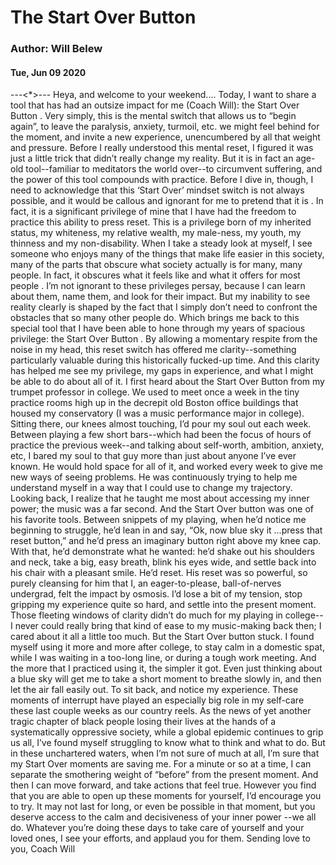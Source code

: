 # The Start Over Button
### Author: Will Belew
#### Tue, Jun 09 2020
---<*>---
Heya, and welcome to your weekend.... Today, I want to share a tool that has had an outsize impact for me (Coach Will): the  Start Over Button . Very simply, this is the mental switch that allows us to “begin again”, to leave the paralysis, anxiety, turmoil, etc. we might feel behind for the moment, and invite a  new  experience, unencumbered by all that weight and pressure. Before I really understood this mental reset, I figured it was just a little trick that didn’t really change my reality. But it is in fact an age-old tool--familiar to meditators the world over--to circumvent suffering, and the power of this tool compounds with practice. Before I dive in, though, I need to acknowledge that this ‘Start Over’ mindset switch is not always possible, and it would be callous and ignorant for me to pretend that it is . In fact, it is a significant privilege of mine that I have had the freedom to practice this ability to press reset. This is a privilege born of my inherited status, my whiteness, my relative wealth, my male-ness, my youth, my thinness and my non-disability. When I take a steady look at myself, I see someone who enjoys many of the things that make life  easier  in this society, many of the parts that  obscure  what society actually is for many, many people. In fact, it obscures what it feels like and what it offers for  most people . I’m not ignorant to these privileges persay, because I can learn about them, name them, and look for their impact. But my inability to  see  reality clearly is shaped by the fact that I simply don’t need to confront the obstacles that so many other people do. Which brings me back to this special tool that I have been able to hone through my years of spacious privilege:  the Start Over Button . By allowing a momentary respite from the noise in my head, this reset switch has offered me clarity--something particularly valuable during this historically fucked-up time. And this clarity has helped me see my privilege, my gaps in experience, and what I might be able to do about all of it. I first heard about the Start Over Button from my trumpet professor in college. We used to meet once a week in the tiny practice rooms high up in the decrepit old Boston office buildings that housed my conservatory (I was a music performance major in college). Sitting there, our knees almost touching, I’d pour my soul out each week. Between playing a few short bars--which had been the focus of hours of practice the previous week--and talking about self-worth, ambition, anxiety, etc, I bared my soul to that guy more than just about anyone I’ve ever known. He would hold space for all of it, and worked every week to give me new ways of seeing problems. He was continuously trying to help me understand myself in a way that I could  use  to change my trajectory. Looking back, I realize that he taught me most about accessing my inner power; the music was a far second. And the  Start Over button  was one of his favorite tools. Between snippets of my playing, when he’d notice me beginning to struggle, he’d lean in and say, “Ok, now  blue sky it ...press that reset button,” and he’d press an imaginary button right above my knee cap. With that, he’d demonstrate what he wanted: he’d shake out his shoulders and neck, take a big, easy breath, blink his eyes wide, and settle back into his chair with a pleasant smile. He’d reset. His reset was so powerful, so purely cleansing for him that I, an eager-to-please, ball-of-nerves undergrad, felt the impact by osmosis. I’d lose a bit of my tension, stop gripping my experience quite so hard, and settle into the present moment. Those fleeting windows of clarity didn’t do much for my playing in college--I never could really bring that kind of ease to my music-making back then; I cared about it all a little too much. But the Start Over button stuck. I found myself using it more and more after college, to stay calm in a domestic spat, while I was waiting in a too-long line, or during a tough work meeting. And the more that I practiced using it, the simpler it got. Even just thinking about a blue sky will get me to take a short moment to breathe slowly in, and then let the air fall easily out. To sit back, and notice my experience. These moments of interrupt have played an especially big role in my self-care these last couple weeks as our country reels. As the news of yet another tragic chapter of black people losing their lives at the hands of a systematically oppressive society, while a global epidemic continues to grip us all, I’ve found myself struggling to know what to think and what to do. But in these unchartered waters, when I’m not sure of much at all, I’m  sure  that my Start Over moments are saving me. For a minute or so at a time, I can separate the smothering weight of “before” from the present moment. And then I can move forward, and take actions that feel true. However you find that you are able to open up these moments for yourself, I’d encourage you to try. It may not last for long, or even be possible in that moment, but  you deserve access to the calm and decisiveness of  your  inner power --we all do. Whatever you’re doing these days to take care of yourself and your loved ones, I see your efforts, and applaud you for them. Sending love to you, Coach Will
                        